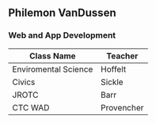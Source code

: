 ## Philemon VanDussen
### Web and App Development
| Class Name       | Teacher             |
|------------------|---------------------|
| Enviromental Science|  Hoffelt           |
| Civics| Sickle|
| JROTC| Barr|
|CTC WAD| Provencher|
